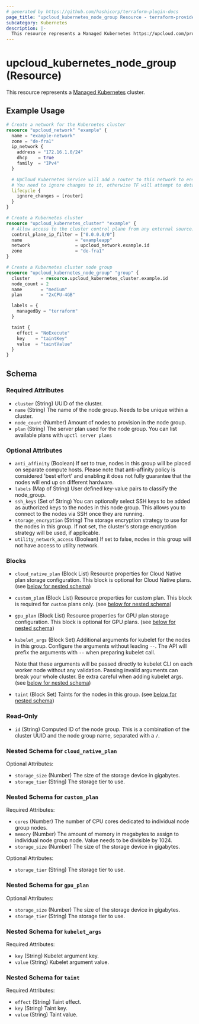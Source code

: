 ```yaml
---
# generated by https://github.com/hashicorp/terraform-plugin-docs
page_title: "upcloud_kubernetes_node_group Resource - terraform-provider-upcloud"
subcategory: Kubernetes
description: |-
  This resource represents a Managed Kubernetes https://upcloud.com/products/managed-kubernetes cluster.
---
```


# upcloud_kubernetes_node_group (Resource)

This resource represents a [Managed Kubernetes](https://upcloud.com/products/managed-kubernetes) cluster.

## Example Usage

```terraform
# Create a network for the Kubernetes cluster
resource "upcloud_network" "example" {
  name = "example-network"
  zone = "de-fra1"
  ip_network {
    address = "172.16.1.0/24"
    dhcp    = true
    family  = "IPv4"
  }

  # UpCloud Kubernetes Service will add a router to this network to ensure cluster networking is working as intended.
  # You need to ignore changes to it, otherwise TF will attempt to detach the router on subsequent applies
  lifecycle {
    ignore_changes = [router]
  }
}

# Create a Kubernetes cluster
resource "upcloud_kubernetes_cluster" "example" {
  # Allow access to the cluster control plane from any external source.
  control_plane_ip_filter = ["0.0.0.0/0"]
  name                    = "exampleapp"
  network                 = upcloud_network.example.id
  zone                    = "de-fra1"
}

# Create a Kubernetes cluster node group
resource "upcloud_kubernetes_node_group" "group" {
  cluster    = resource.upcloud_kubernetes_cluster.example.id
  node_count = 2
  name       = "medium"
  plan       = "2xCPU-4GB"

  labels = {
    managedBy = "terraform"
  }

  taint {
    effect = "NoExecute"
    key    = "taintKey"
    value  = "taintValue"
  }
}
```

<!-- schema generated by tfplugindocs -->
## Schema

### Required Attributes

- `cluster` (String) UUID of the cluster.
- `name` (String) The name of the node group. Needs to be unique within a cluster.
- `node_count` (Number) Amount of nodes to provision in the node group.
- `plan` (String) The server plan used for the node group. You can list available plans with `upctl server plans`

### Optional Attributes

- `anti_affinity` (Boolean) If set to true, nodes in this group will be placed on separate compute hosts. Please note that anti-affinity policy is considered 'best effort' and enabling it does not fully guarantee that the nodes will end up on different hardware.
- `labels` (Map of String) User defined key-value pairs to classify the node_group.
- `ssh_keys` (Set of String) You can optionally select SSH keys to be added as authorized keys to the nodes in this node group. This allows you to connect to the nodes via SSH once they are running.
- `storage_encryption` (String) The storage encryption strategy to use for the nodes in this group. If not set, the cluster's storage encryption strategy will be used, if applicable.
- `utility_network_access` (Boolean) If set to false, nodes in this group will not have access to utility network.

### Blocks

- `cloud_native_plan` (Block List) Resource properties for Cloud Native plan storage configuration. This block is optional for Cloud Native plans. (see [below for nested schema](#nestedblock--cloud_native_plan))
- `custom_plan` (Block List) Resource properties for custom plan. This block is required for `custom` plans only. (see [below for nested schema](#nestedblock--custom_plan))
- `gpu_plan` (Block List) Resource properties for GPU plan storage configuration. This block is optional for GPU plans. (see [below for nested schema](#nestedblock--gpu_plan))
- `kubelet_args` (Block Set) Additional arguments for kubelet for the nodes in this group. Configure the arguments without leading `--`. The API will prefix the arguments with `--` when preparing kubelet call.

    Note that these arguments will be passed directly to kubelet CLI on each worker node without any validation. Passing invalid arguments can break your whole cluster. Be extra careful when adding kubelet args. (see [below for nested schema](#nestedblock--kubelet_args))
- `taint` (Block Set) Taints for the nodes in this group. (see [below for nested schema](#nestedblock--taint))

### Read-Only

- `id` (String) Computed ID of the node group. This is a combination of the cluster UUID and the node group name, separated with a `/`.

<a id="nestedblock--cloud_native_plan"></a>
### Nested Schema for `cloud_native_plan`

Optional Attributes:

- `storage_size` (Number) The size of the storage device in gigabytes.
- `storage_tier` (String) The storage tier to use.


<a id="nestedblock--custom_plan"></a>
### Nested Schema for `custom_plan`

Required Attributes:

- `cores` (Number) The number of CPU cores dedicated to individual node group nodes.
- `memory` (Number) The amount of memory in megabytes to assign to individual node group node. Value needs to be divisible by 1024.
- `storage_size` (Number) The size of the storage device in gigabytes.

Optional Attributes:

- `storage_tier` (String) The storage tier to use.


<a id="nestedblock--gpu_plan"></a>
### Nested Schema for `gpu_plan`

Optional Attributes:

- `storage_size` (Number) The size of the storage device in gigabytes.
- `storage_tier` (String) The storage tier to use.


<a id="nestedblock--kubelet_args"></a>
### Nested Schema for `kubelet_args`

Required Attributes:

- `key` (String) Kubelet argument key.
- `value` (String) Kubelet argument value.


<a id="nestedblock--taint"></a>
### Nested Schema for `taint`

Required Attributes:

- `effect` (String) Taint effect.
- `key` (String) Taint key.
- `value` (String) Taint value.
